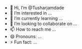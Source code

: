 - 👋 Hi, I’m @Tusharjamdade
- 👀 I’m interested in ...
- 🌱 I’m currently learning ...
- 💞️ I’m looking to collaborate on ...
- 📫 How to reach me ...
- 😄 Pronouns: ...
- ⚡ Fun fact: ...

<!---
Tusharjamdade/Tusharjamdade is a ✨ special ✨ repository because its `README.md` (this file) appears on your GitHub profile.
You can click the Preview link to take a look at your changes.
--->
